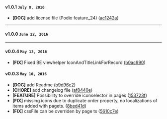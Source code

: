 
#### v1.0.1 `July 8, 2016`
- **[DOC]** add license file (Podio feature_24) ([ac1242a](https://github.com/t3kit/t3kit_extension_tools/commit/ac1242a))

***

#### v1.0.0 `June 22, 2016`

***
#### v0.0.4 `May 13, 2016`
- **[FIX]** Fixed BE viewhelper IconAndTitleLinkForRecord ([b0ac990](https://github.com/t3kit/t3kit_extension_tools/commit/b0ac990))

#### v0.0.3 `May 10, 2016`
- **[DOC]** add Readme ([b9d96c2](https://github.com/t3kit/t3kit_extension_tools/commit/b9d96c2))
- **[CHORE]** add changelog file ([af8440e](https://github.com/t3kit/t3kit_extension_tools/commit/af8440e))
- **[FEATURE]** Possibility to override iconselector in pages ([153723f](https://github.com/t3kit/t3kit_extension_tools/commit/153723f))
- **[FIX]** missing icons due to duplicate order property, no localizations of items added with pagets. ([8bed41d](https://github.com/t3kit/t3kit_extension_tools/commit/8bed41d))
- **[FIX]** cssFile can be overriden by page ts ([5610c7e](https://github.com/t3kit/t3kit_extension_tools/commit/5610c7e))

